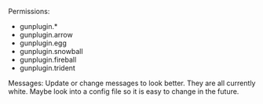 Permissions:
  - gunplugin.*
  - gunplugin.arrow
  - gunplugin.egg
  - gunplugin.snowball
  - gunplugin.fireball
  - gunplugin.trident

Messages:
  Update or change messages to look better. They are all currently white. Maybe look into a config file so it is easy to change in the future.
